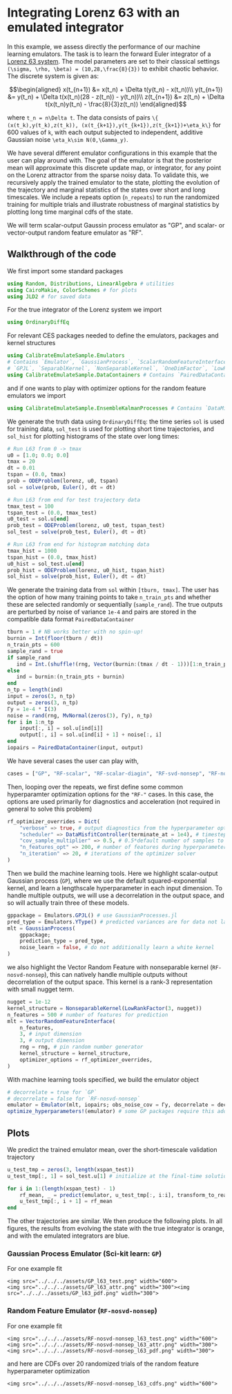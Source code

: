 # Integrating Lorenz 63 with an emulated integrator

In this example, we assess directly the performance of our machine learning emulators. The task is to learn the forward Euler integrator of a [Lorenz 63 system](https://en.wikipedia.org/wiki/Lorenz_system). The model parameters are set to their classical settings ``(\sigma, \rho, \beta) = (10,28,\frac{8}{3})`` to exhibit chaotic behavior. The discrete system is given as:

```math
\begin{aligned}
x(t_{n+1}) &= x(t_n) + \Delta t(y(t_n) - x(t_n))\\
y(t_{n+1}) &= y(t_n) + \Delta t(x(t_n)(28 - z(t_n)) - y(t_n))\\
z(t_{n+1}) &= z(t_n) + \Delta t(x(t_n)y(t_n) - \frac{8}{3}z(t_n))
\end{aligned}
```
where ``t_n = n\Delta t``. The data consists of pairs ``\{ (x(t_k),y(t_k),z(t_k)), (x(t_{k+1}),y(t_{k+1}),z(t_{k+1})+\eta_k\}`` for 600 values of ``k``, with each output subjected to independent, additive Gaussian noise ``\eta_k\sim N(0,\Gamma_y)``.

We have several different emulator configurations in this example that the user can play around with. The goal of the emulator is that the posterior mean will approximate this discrete update map, or integrator, for any point on the Lorenz attractor from the sparse noisy data. To validate this, we recursively apply the trained emulator to the state, plotting the evolution of the trajectory and marginal statistics of the states over short and long timescales. We include a repeats option (`n_repeats`) to run the randomized training for multiple trials and illustrate robustness of marginal statistics by plotting long time marginal cdfs of the state. 

We will term scalar-output Gaussin process emulator as "GP", and scalar- or vector-output random feature emulator as "RF".

## Walkthrough of the code

We first import some standard packages
```julia
using Random, Distributions, LinearAlgebra # utilities
using CairoMakie, ColorSchemes # for plots
using JLD2 # for saved data
```
For the true integrator of the Lorenz system we import
```julia
using OrdinaryDiffEq 
```
For relevant CES packages needed to define the emulators, packages and kernel structures
```julia
using CalibrateEmulateSample.Emulators
# Contains `Emulator`, `GaussianProcess`, `ScalarRandomFeatureInterface`, `VectorRandomFeatureInterface`
# `GPJL`, `SeparablKernel`, `NonSeparableKernel`, `OneDimFactor`, `LowRankFactor`, `DiagonalFactor`
using CalibrateEmulateSample.DataContainers # Contains `PairedDataContainer`
```
and if one wants to play with optimizer options for the random feature emulators we import
```julia 
using CalibrateEmulateSample.EnsembleKalmanProcesses # Contains `DataMisfitController`
```

We generate the truth data using `OrdinaryDiffEq`: the time series `sol` is used for training data, `sol_test` is used for plotting short time trajectories, and `sol_hist` for plotting histograms of the state over long times:
```julia
# Run L63 from 0 -> tmax
u0 = [1.0; 0.0; 0.0]
tmax = 20
dt = 0.01
tspan = (0.0, tmax)
prob = ODEProblem(lorenz, u0, tspan)
sol = solve(prob, Euler(), dt = dt)

# Run L63 from end for test trajectory data
tmax_test = 100
tspan_test = (0.0, tmax_test)
u0_test = sol.u[end]
prob_test = ODEProblem(lorenz, u0_test, tspan_test)
sol_test = solve(prob_test, Euler(), dt = dt)

# Run L63 from end for histogram matching data
tmax_hist = 1000
tspan_hist = (0.0, tmax_hist)
u0_hist = sol_test.u[end]
prob_hist = ODEProblem(lorenz, u0_hist, tspan_hist)
sol_hist = solve(prob_hist, Euler(), dt = dt)
```

We generate the training data from `sol` within `[tburn, tmax]`. The user has the option of how many training points to take `n_train_pts` and whether these are selected randomly or sequentially (`sample_rand`). The true outputs are perturbed by noise of variance `1e-4` and pairs are stored in the compatible data format `PairedDataContainer`
```julia
tburn = 1 # NB works better with no spin-up!
burnin = Int(floor(tburn / dt))
n_train_pts = 600 
sample_rand = true
if sample_rand
   ind = Int.(shuffle!(rng, Vector(burnin:(tmax / dt - 1)))[1:n_train_pts])
else
   ind = burnin:(n_train_pts + burnin)
end
n_tp = length(ind)
input = zeros(3, n_tp)
output = zeros(3, n_tp)
Γy = 1e-4 * I(3)
noise = rand(rng, MvNormal(zeros(3), Γy), n_tp)
for i in 1:n_tp
    input[:, i] = sol.u[ind[i]]
    output[:, i] = sol.u[ind[i] + 1] + noise[:, i]
end
iopairs = PairedDataContainer(input, output)
```
We have several cases the user can play with,
```julia
cases = ["GP", "RF-scalar", "RF-scalar-diagin", "RF-svd-nonsep", "RF-nosvd-nonsep", "RF-nosvd-sep"]
```
Then, looping over the repeats, we first define some common hyperparamter optimization options for the `"RF-"` cases. In this case, the options are used primarily for diagnostics and acceleration (not required in general to solve this problem) 
```julia
rf_optimizer_overrides = Dict(
    "verbose" => true, # output diagnostics from the hyperparameter optimizer
    "scheduler" => DataMisfitController(terminate_at = 1e4), # timestepping method for the optimizer
    "cov_sample_multiplier" => 0.5, # 0.5*default number of samples to estimate covariances in optimizer
    "n_features_opt" => 200, # number of features during hyperparameter optimization
    "n_iteration" => 20, # iterations of the optimizer solver
)
```
Then we build the machine learning tools. Here we highlight scalar-output Gaussian process (`GP`), where we use the default squared-exponential kernel, and learn a lengthscale hyperparameter in each input dimension. To handle multiple outputs, we will use a decorrelation in the output space, and so will actually train three of these models.
```julia
gppackage = Emulators.GPJL() # use GaussianProcesses.jl
pred_type = Emulators.YType() # predicted variances are for data not latent function
mlt = GaussianProcess(
    gppackage;
    prediction_type = pred_type,
    noise_learn = false, # do not additionally learn a white kernel
)
```
we also highlight the Vector Random Feature with nonseparable kernel (`RF-nosvd-nonsep`), this can natively handle multiple outputs without decorrelation of the output space. This kernel is a rank-3 representation with small nugget term.
```julia
nugget = 1e-12
kernel_structure = NonseparableKernel(LowRankFactor(3, nugget))
n_features = 500 # number of features for prediction
mlt = VectorRandomFeatureInterface(
    n_features,
    3, # input dimension
    3, # output dimension
    rng = rng, # pin random number generator
    kernel_structure = kernel_structure,
    optimizer_options = rf_optimizer_overrides, 
)           
```
With machine learning tools specified, we build the emulator object
```julia
# decorrelate = true for `GP`
# decorrelate = false for `RF-nosvd-nonsep`
emulator = Emulator(mlt, iopairs; obs_noise_cov = Γy, decorrelate = decorrelate) 
optimize_hyperparameters!(emulator) # some GP packages require this additional call 
```

## Plots

We predict the trained emulator mean, over the short-timescale validation trajectory
```julia
u_test_tmp = zeros(3, length(xspan_test))
u_test_tmp[:, 1] = sol_test.u[1] # initialize at the final-time solution of the training period

for i in 1:(length(xspan_test) - 1)
    rf_mean, _ = predict(emulator, u_test_tmp[:, i:i], transform_to_real = true) # 3x1 matrix
    u_test_tmp[:, i + 1] = rf_mean
end
```
The other trajectories are similar. We then produce the following plots. In all figures, the results from evolving the state with the true integrator is orange, and with the emulated integrators are blue.

### Gaussian Process Emulator (Sci-kit learn: `GP`)
For one example fit
```@raw html
<img src="../../../assets/GP_l63_test.png" width="600">
<img src="../../../assets/GP_l63_attr.png" width="300"><img src="../../../assets/GP_l63_pdf.png" width="300">
```

### Random Feature Emulator (`RF-nosvd-nonsep`)
For one example fit
```@raw html
<img src="../../../assets/RF-nosvd-nonsep_l63_test.png" width="600">
<img src="../../../assets/RF-nosvd-nonsep_l63_attr.png" width="300"><img src="../../../assets/RF-nosvd-nonsep_l63_pdf.png" width="300">
```

and here are CDFs over 20 randomized trials of the random feature hyperparameter optimization
```@raw html
<img src="../../../assets/RF-nosvd-nonsep_l63_cdfs.png" width="600">
```

